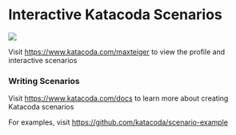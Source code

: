 # Interactive Katacoda Scenarios

[![](http://shields.katacoda.com/katacoda/maxteiger/count.svg)](https://www.katacoda.com/maxteiger "Get your profile on Katacoda.com")

Visit https://www.katacoda.com/maxteiger to view the profile and interactive scenarios

### Writing Scenarios
Visit https://www.katacoda.com/docs to learn more about creating Katacoda scenarios

For examples, visit https://github.com/katacoda/scenario-example
